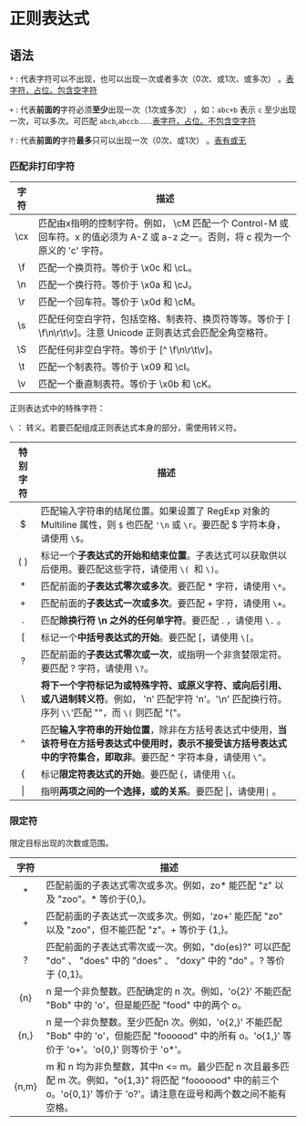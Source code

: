 # 正则表达式



## 语法

`*` : 代表字符可以不出现，也可以出现一次或者多次（0次、或1次、或多次） 。<u>表字符，占位。包含空字符</u>

`+` : 代表**前面的**字符必须**至少**出现一次（1次或多次） ，如：`abc+b` 表示 `c` 至少出现一次，可以多次。可匹配 `abcb`,`abccb`……<u>表字符，占位。不包含空字符</u>

`?` : 代表**前面的**字符**最多**只可以出现一次（0次、或1次） 。<u>表有或无</u>

### 匹配非打印字符

| 字符 | 描述                                                         |
| :--: | ------------------------------------------------------------ |
| \cx  | 匹配由x指明的控制字符。例如， \cM 匹配一个 Control-M 或回车符。x 的值必须为 A-Z 或 a-z 之一。否则，将 c 视为一个原义的 'c' 字符。 |
|  \f  | 匹配一个换页符。等价于 \x0c 和 \cL。                         |
|  \n  | 匹配一个换行符。等价于 \x0a 和 \cJ。                         |
|  \r  | 匹配一个回车符。等价于 \x0d 和 \cM。                         |
|  \s  | 匹配任何空白字符，包括空格、制表符、换页符等等。等价于 [ \f\n\r\t\v]。注意 Unicode 正则表达式会匹配全角空格符。 |
|  \S  | 匹配任何非空白字符。等价于 [^ \f\n\r\t\v]。                  |
|  \t  | 匹配一个制表符。等价于 \x09 和 \cI。                         |
|  \v  | 匹配一个垂直制表符。等价于 \x0b 和 \cK。                     |

正则表达式中的特殊字符： 

`\` ： 转义。若要匹配组成正则表达式本身的部分，需使用转义符。

| 特别字符 | 描述                                                         |
| :------: | ------------------------------------------------------------ |
|    $     | 匹配输入字符串的结尾位置。如果设置了 RegExp 对象的 Multiline 属性，则 `$` 也匹配 `'\n` 或 `\r`。要匹配 $ 字符本身，请使用 `\$`。 |
|   ( )    | 标记一个**子表达式的开始和结束位置**。子表达式可以获取供以后使用。要匹配这些字符，请使用 `\( `和 `\)`。 |
|    *     | 匹配前面的**子表达式零次或多次**。要匹配 * 字符，请使用 `\*`。 |
|    +     | 匹配前面的**子表达式一次或多次**。要匹配 + 字符，请使用 `\+`。 |
|    .     | 匹配**除换行符 \n 之外的任何单字符**。要匹配 . ，请使用 `\.` 。 |
|    [     | 标记一个**中括号表达式的开始**。要匹配 [，请使用 `\[`。      |
|    ?     | 匹配前面的**子表达式零次或一次**，或指明一个非贪婪限定符。要匹配 ? 字符，请使用 `\?`。 |
|    \     | **将下一个字符标记为或特殊字符、或原义字符、或向后引用、或八进制转义符**。例如， 'n' 匹配字符 'n'。'\n' 匹配换行符。序列 ``\\``'匹配 "\"，而 ``\(`` 则匹配 "("。 |
|    ^     | 匹配**输入字符串的开始位置**，除非在方括号表达式中使用，**当该符号在方括号表达式中使用时，表示不接受该方括号表达式中的字符集合，即取非**。要匹配 ^ 字符本身，请使用 `\^`。 |
|    {     | 标记**限定符表达式的开始**。要匹配 {，请使用 `\{`。          |
|    \|    | 指明**两项之间的一个选择，或的关系**。要匹配 \|，请使用`\|` 。 |

### 限定符

限定目标出现的次数或范围。

| 字符  | 描述                                                         |
| :---: | ------------------------------------------------------------ |
|   *   | 匹配前面的子表达式零次或多次。例如，zo* 能匹配 "z" 以及 "zoo"。* 等价于{0,}。 |
|   +   | 匹配前面的子表达式一次或多次。例如，'zo+' 能匹配 "zo" 以及 "zoo"，但不能匹配 "z"。+ 等价于 {1,}。 |
|   ?   | 匹配前面的子表达式零次或一次。例如，"do(es)?" 可以匹配 "do" 、 "does" 中的 "does" 、 "doxy" 中的 "do" 。? 等价于 {0,1}。 |
|  {n}  | n 是一个非负整数。匹配确定的 n 次。例如，'o{2}' 不能匹配 "Bob" 中的 'o'，但是能匹配 "food" 中的两个 o。 |
| {n,}  | n 是一个非负整数。至少匹配n 次。例如，'o{2,}' 不能匹配 "Bob" 中的 'o'，但能匹配 "foooood" 中的所有 o。'o{1,}' 等价于 'o+'。'o{0,}' 则等价于 'o*'。 |
| {n,m} | m 和 n 均为非负整数，其中n <= m。最少匹配 n 次且最多匹配 m 次。例如，"o{1,3}" 将匹配 "fooooood" 中的前三个 o。'o{0,1}' 等价于 'o?'。请注意在逗号和两个数之间不能有空格。 |





















